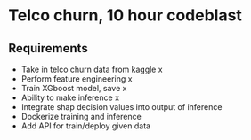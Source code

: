 # Telco churn, 10 hour codeblast

## Requirements
- Take in telco churn data from kaggle x
- Perform feature engineering x
- Train XGboost model, save x
- Ability to make inference x
- Integrate shap decision values into output of inference
- Dockerize training and inference
- Add API for train/deploy given data
